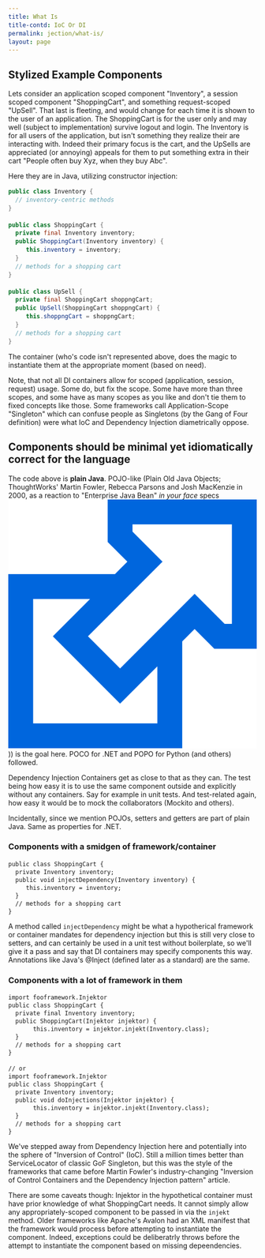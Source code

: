 ```yaml
---
title: What Is
title-contd: IoC Or DI
permalink: jection/what-is/
layout: page
---
```


## Stylized Example Components

Lets consider an application scoped component "Inventory", a session scoped component "ShoppingCart", and something 
request-scoped "UpSell". That last is fleeting, and would change for each time it is shown to the user of an 
application. The ShoppingCart is for the user only and may well (subject to implementation) survive logout and login. 
The Inventory is for all users of the application, but isn't something they realize their are interacting with. Indeed
their primary focus is the cart, and the UpSells are appreciated (or annoying) appeals for them to put something 
extra in their cart "People often buy Xyz, when they buy Abc".

Here they are in Java, utilizing constructor injection:

```java
public class Inventory {
  // inventory-centric methods
} 

public class ShoppingCart {
  private final Inventory inventory;
  public ShoppingCart(Inventory inventory) {
     this.inventory = inventory;
  }
  // methods for a shopping cart 
} 

public class UpSell {
  private final ShoppingCart shoppngCart;
  public UpSell(ShoppingCart shoppngCart) {
     this.shoppngCart = shoppngCart;
  }
  // methods for a shopping cart 
} 
```

The container (who's code isn't represented above, does the magic to instantiate them at the appropriate moment (based on need).

Note, that not all DI containers allow for scoped (application, session, request) usage. Some do, but fix the scope. Some 
have more than three scopes, and some have as many scopes as you like and don't tie them to fixed concepts like those. 
Some frameworks call Application-Scope "Singleton" which can confuse people as Singletons (by the Gang of Four definition)
were what IoC and Dependency Injection diametrically oppose.

## Components should be minimal yet idiomatically correct for the language

The code above is **plain Java**. POJO-like (Plain Old Java Objects; ThoughtWorks' Martin Fowler, Rebecca Parsons and 
Josh MacKenzie in 2000, as a reaction to "Enterprise Java Bean" *in your face* specs[![](/ext.png)](https://en.wikipedia.org/wiki/Plain_old_Java_object))) 
is the goal here. POCO for .NET and POPO for Python (and others) followed.

Dependency Injection Containers get as close to that as they can.  The test being how easy it is to use the same component
outside and explicitly without any containers. Say for example in unit tests. And test-related again, how easy it would 
be to mock the collaborators (Mockito and others).

Incidentally, since we mention POJOs, setters and getters are part of plain Java. Same as properties for .NET.

### Components with a smidgen of framework/container

```
public class ShoppingCart {
  private Inventory inventory;
  public void injectDependency(Inventory inventory) {
     this.inventory = inventory;
  }
  // methods for a shopping cart 
} 
```

A method called `injectDependency` might be what a hypotherical framework or container mandates for dependency injection
but this is still very close to setters, and can certainly be used in a unit test without boilerplate, so we'll 
give it a pass and say that DI containers may specify components this way. Annotations like Java's @Inject (defined 
later as a standard) are the same.

### Components with a lot of framework in them

```
import fooframework.Injektor
public class ShoppingCart {
  private final Inventory inventory;
  public ShoppingCart(Injektor injektor) {
       this.inventory = injektor.injekt(Inventory.class);
  }
  // methods for a shopping cart 
} 

// or
import fooframework.Injektor
public class ShoppingCart {
  private Inventory inventory;
  public void doInjections(Injektor injektor) {
       this.inventory = injektor.injekt(Inventory.class);
  }
  // methods for a shopping cart 
} 

```

We've stepped away from Dependency Injection here and potentially into the sphere of "Inversion of Control" (IoC). Still a million 
times better than ServiceLocator of classic GoF Singleton, but this was the style of the frameworks that came before Martin 
Fowler's industry-changing "Inversion of Control Containers and the Dependency Injection pattern" article.

There are some caveats though: Injektor in the hypothetical container must have prior knowledge of what ShoppingCart 
needs. It cannot simply allow any appropriately-scoped component to be passed in via the `injekt` method. Older frameworks like 
Apache's Avalon had an XML manifest that the framework would process before attempting to instantiate the component. 
Indeed, exceptions could be deliberatrly throws before the attempt to instantiate the component based on missing 
depeendencies.  

